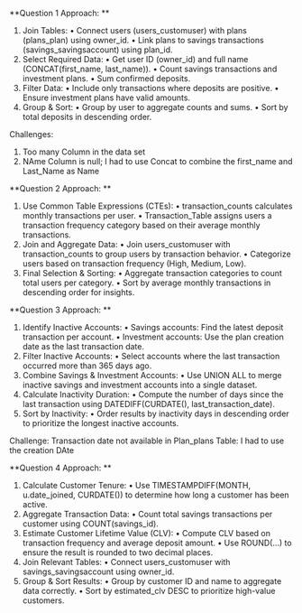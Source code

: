 **Question 1
Approach: 
**
1.	  Join Tables:
•	Connect users (users_customuser) with plans (plans_plan) using owner_id.
•	Link plans to savings transactions (savings_savingsaccount) using plan_id.
2.	 Select Required Data:
•	Get user ID (owner_id) and full name (CONCAT(first_name, last_name)).
•	Count savings transactions and investment plans.
•	Sum confirmed deposits.
3.	Filter Data:
•	Include only transactions where deposits are positive.
•	Ensure investment plans have valid amounts.
4.	Group & Sort:
•	Group by user to aggregate counts and sums.
•	Sort by total deposits in descending order.

Challenges: 
1. Too many Column in the data set 
2. NAme Column is null; I had to use Concat to combine the first_name and Last_Name as Name  


**Question 2
Approach: **

1.  Use Common Table Expressions (CTEs):
•	transaction_counts calculates monthly transactions per user.
•	Transaction_Table assigns users a transaction frequency category based on their average monthly transactions.
2.  Join and Aggregate Data:
•	Join users_customuser with transaction_counts to group users by transaction behavior.
•	Categorize users based on transaction frequency (High, Medium, Low).
3.  Final Selection & Sorting:
•	Aggregate transaction categories to count total users per category.
•	Sort by average monthly transactions in descending order for insights.


**Question 3
Approach: 
**
1.  Identify Inactive Accounts:
•	Savings accounts: Find the latest deposit transaction per account.
•	Investment accounts: Use the plan creation date as the last transaction date.
2.  Filter Inactive Accounts:
•	Select accounts where the last transaction occurred more than 365 days ago.
3.  Combine Savings & Investment Accounts:
•	Use UNION ALL to merge inactive savings and investment accounts into a single dataset.
4.  Calculate Inactivity Duration:
•	Compute the number of days since the last transaction using DATEDIFF(CURDATE(), last_transaction_date).
5.  Sort by Inactivity:
•	Order results by inactivity days in descending order to prioritize the longest inactive accounts.

Challenge: 
Transaction date not available in Plan_plans Table: I had to use the creation DAte 


**Question 4
Approach: **

1.  Calculate Customer Tenure:
•	Use TIMESTAMPDIFF(MONTH, u.date_joined, CURDATE()) to determine how long a customer has been active.
2.  Aggregate Transaction Data:
•	Count total savings transactions per customer using COUNT(savings_id).
3.  Estimate Customer Lifetime Value (CLV):
•	Compute CLV based on transaction frequency and average deposit amount.
•	Use ROUND(...) to ensure the result is rounded to two decimal places.
4.  Join Relevant Tables:
•	Connect users_customuser with savings_savingsaccount using owner_id.
5.  Group & Sort Results:
•	Group by customer ID and name to aggregate data correctly.
•	Sort by estimated_clv DESC to prioritize high-value customers.

